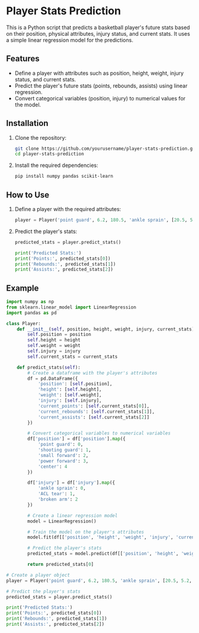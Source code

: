 # Player Stats Prediction

This is a Python script that predicts a basketball player's future stats based on their position, physical attributes, injury status, and current stats. It uses a simple linear regression model for the predictions.

## Features

- Define a player with attributes such as position, height, weight, injury status, and current stats.
- Predict the player's future stats (points, rebounds, assists) using linear regression.
- Convert categorical variables (position, injury) to numerical values for the model.

## Installation

1. Clone the repository:

    ```bash
    git clone https://github.com/yourusername/player-stats-prediction.git
    cd player-stats-prediction
    ```

2. Install the required dependencies:

    ```bash
    pip install numpy pandas scikit-learn
    ```

## How to Use

1. Define a player with the required attributes:

    ```python
    player = Player('point guard', 6.2, 180.5, 'ankle sprain', [20.5, 5.2, 7.8])
    ```

2. Predict the player's stats:

    ```python
    predicted_stats = player.predict_stats()

    print('Predicted Stats:')
    print('Points:', predicted_stats[0])
    print('Rebounds:', predicted_stats[1])
    print('Assists:', predicted_stats[2])
    ```

## Example

```python
import numpy as np
from sklearn.linear_model import LinearRegression
import pandas as pd

class Player:
    def __init__(self, position, height, weight, injury, current_stats):
        self.position = position
        self.height = height
        self.weight = weight
        self.injury = injury
        self.current_stats = current_stats

    def predict_stats(self):
        # Create a dataframe with the player's attributes
        df = pd.DataFrame({
            'position': [self.position],
            'height': [self.height],
            'weight': [self.weight],
            'injury': [self.injury],
            'current_points': [self.current_stats[0]],
            'current_rebounds': [self.current_stats[1]],
            'current_assists': [self.current_stats[2]]
        })

        # Convert categorical variables to numerical variables
        df['position'] = df['position'].map({
            'point guard': 0,
            'shooting guard': 1,
            'small forward': 2,
            'power forward': 3,
            'center': 4
        })

        df['injury'] = df['injury'].map({
            'ankle sprain': 0,
            'ACL tear': 1,
            'broken arm': 2
        })

        # Create a linear regression model
        model = LinearRegression()

        # Train the model on the player's attributes
        model.fit(df[['position', 'height', 'weight', 'injury', 'current_points', 'current_rebounds', 'current_assists']], df[['current_points', 'current_rebounds', 'current_assists']])

        # Predict the player's stats
        predicted_stats = model.predict(df[['position', 'height', 'weight', 'injury', 'current_points', 'current_rebounds', 'current_assists']])

        return predicted_stats[0]

# Create a player object
player = Player('point guard', 6.2, 180.5, 'ankle sprain', [20.5, 5.2, 7.8])

# Predict the player's stats
predicted_stats = player.predict_stats()

print('Predicted Stats:')
print('Points:', predicted_stats[0])
print('Rebounds:', predicted_stats[1])
print('Assists:', predicted_stats[2])
